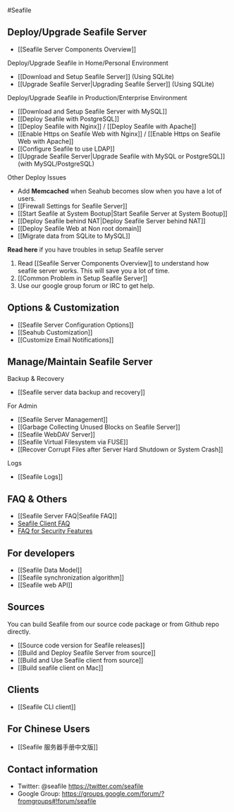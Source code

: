 #Seafile
## Deploy/Upgrade Seafile Server

* [[Seafile Server Components Overview]]

Deploy/Upgrade Seafile in Home/Personal Environment 

* [[Download and Setup Seafile Server]] (Using SQLite)
* [[Upgrade Seafile Server|Upgrading Seafile Server]] (Using SQLite)

Deploy/Upgrade Seafile in Production/Enterprise Environment

* [[Download and Setup Seafile Server with MySQL]]
* [[Deploy Seafile with PostgreSQL]]
* [[Deploy Seafile with Nginx]] / [[Deploy Seafile with Apache]]
* [[Enable Https on Seafile Web with Nginx]] / [[Enable Https on Seafile Web with Apache]]
* [[Configure Seafile to use LDAP]]
* [[Upgrade Seafile Server|Upgrade Seafile with MySQL or PostgreSQL]] (with MySQL/PostgreSQL)

Other Deploy Issues

* Add **Memcached** when Seahub becomes slow when you have a lot of users.
* [[Firewall Settings for Seafile Server]]
* [[Start Seafile at System Bootup|Start Seafile Server at System Bootup]]
* [[Deploy Seafile behind NAT|Deploy Seafile Server behind NAT]]
* [[Deploy Seafile Web at Non root domain]]
* [[Migrate data from SQLite to MySQL]]

**Read here** if you have troubles in setup Seafile server

1. Read [[Seafile Server Components Overview]] to understand how seafile server works. This will save you a lot of time.
2. [[Common Problem in Setup Seafile Server]]
3. Use our google group forum or IRC to get help.

## Options & Customization

* [[Seafile Server Configuration Options]]
* [[Seahub Customization]]
* [[Customize Email Notifications]]

## Manage/Maintain Seafile Server

Backup & Recovery

* [[Seafile server data backup and recovery]]

For Admin

* [[Seafile Server Management]]
* [[Garbage Collecting Unused Blocks on Seafile Server]]
* [[Seafile WebDAV Server]]
* [[Seafile Virtual Filesystem via FUSE]]
* [[Recover Corrupt Files after Server Hard Shutdown or System Crash]]

Logs

* [[Seafile Logs]]


## FAQ & Others

* [[Seafile Server FAQ|Seafile FAQ]]
* [Seafile Client FAQ](https://seacloud.cc/group/3/wiki/)
* [FAQ for Security Features](https://seacloud.cc/group/3/wiki/faq-for-security-features/)

## For developers

* [[Seafile Data Model]]
* [[Seafile synchronization algorithm]]
* [[Seafile web API]]

## Sources

You can build Seafile from our source code package or from Github repo directly.

* [[Source code version for Seafile releases]]
* [[Build and Deploy Seafile Server from source]]
* [[Build and Use Seafile client from source]]
* [[Build seafile client on Mac]]

## Clients

* [[Seafile CLI client]]

## For Chinese Users

* [[Seafile 服务器手册中文版]]

## Contact information
* Twitter: @seafile https://twitter.com/seafile
* Google Group: https://groups.google.com/forum/?fromgroups#!forum/seafile